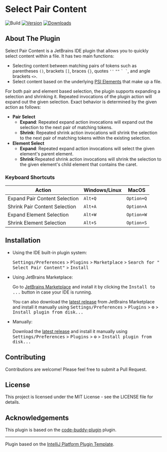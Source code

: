 # Select Pair Content

![Build](https://github.com/j-d-ha/select-pair-content/workflows/Build/badge.svg)
[![Version](https://img.shields.io/jetbrains/plugin/v/MARKETPLACE_ID.svg)](https://plugins.jetbrains.com/plugin/MARKETPLACE_ID)
[![Downloads](https://img.shields.io/jetbrains/plugin/d/MARKETPLACE_ID.svg)](https://plugins.jetbrains.com/plugin/MARKETPLACE_ID)

## About The Plugin

<!-- Plugin description -->
Select Pair Content is a JetBrains IDE plugin that allows you to quickly select content within a
file. It has two main functions:

- Selecting content between matching pairs of tokens such as parentheses `()`,
  brackets `[]`, braces `{}`, quotes `''` `""` `` ` ` ``, and angle brackets `<>`.
- Select content based on the
  underlying [PSI Elements](https://plugins.jetbrains.com/docs/intellij/psi.html)
  that make up a file.

For both pair and element based selection, the plugin supports expanding a selection and shrinking
it. Repeated invocations of the plugin action will expand out
the given selection. Exact behavior is determined by the given action as follows:

- **Pair Select**
    - **Expand**: Repeated expand action invocations will expand out the selection to the next
      pair of matching tokens.
    - **Shrink**: Repeated shrink action invocations will shrink the selection to the next pair of
      matching
      tokens within the existing selection.
- **Element Select**
    - **Expand**: Repeated expand action invocations will select the given element's parent element.
    - **Shrink**:Repeated shrink action invocations will shrink the selection to the given element's
      child element that contains the caret.

### Keyboard Shortcuts

| Action                        | Windows/Linux | MacOS      |
|-------------------------------|---------------|------------|
| Expand Pair Content Selection | `Alt+Q`       | `Option+Q` |
| Shrink Pair Content Selection | `Alt+A`       | `Option+A` |
| Expand Element Selection      | `Alt+W`       | `Option+W` |
| Shrink Element Selection      | `Alt+S`       | `Option+S` |

<!-- Plugin description end -->

## Installation

- Using the IDE built-in plugin system:

  <kbd>Settings/Preferences</kbd> > <kbd>Plugins</kbd> > <kbd>Marketplace</kbd> > <kbd>Search for "
  Select Pair Content"</kbd> >
  <kbd>Install</kbd>

- Using JetBrains Marketplace:

  Go to [JetBrains Marketplace](https://plugins.jetbrains.com/plugin/MARKETPLACE_ID) and install it
  by clicking the <kbd>Install to ...</kbd> button in case your IDE is running.

  You can also download
  the [latest release](https://plugins.jetbrains.com/plugin/MARKETPLACE_ID/versions) from JetBrains
  Marketplace and install it manually using
  <kbd>Settings/Preferences</kbd> > <kbd>Plugins</kbd> > <kbd>⚙️</kbd> > <kbd>Install plugin from
  disk...</kbd>

- Manually:

  Download the [latest release](https://github.com/j-d-ha/select-pair-content/releases/latest) and
  install it manually using
  <kbd>Settings/Preferences</kbd> > <kbd>Plugins</kbd> > <kbd>⚙️</kbd> > <kbd>Install plugin from
  disk...</kbd>

## Contributing

Contributions are welcome! Please feel free to submit a Pull Request.

## License

This project is licensed under the MIT License - see the LICENSE file for details.

## Acknowledgements

This plugin is based on the [code-buddy-plugin](https://github.com/srizzo/code-buddy-plugin#)
plugin.

---
Plugin based on the [IntelliJ Platform Plugin Template][template].

[template]: https://github.com/JetBrains/intellij-platform-plugin-template

[docs:plugin-description]: https://plugins.jetbrains.com/docs/intellij/plugin-user-experience.html#plugin-description-and-presentation
